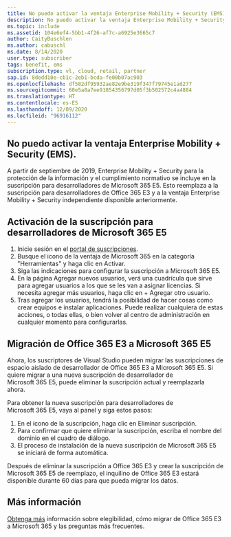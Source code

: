 ```yaml
---
title: No puedo activar la ventaja Enterprise Mobility + Security (EMS).
description: No puedo activar la ventaja Enterprise Mobility + Security (EMS) que se incluye con la suscripción de Visual Studio.
ms.topic: include
ms.assetid: 104e6ef4-5bb1-4f26-af7c-a6925e3665c7
author: CaityBuschlen
ms.author: cabuschl
ms.date: 8/14/2020
user.type: subscriber
tags: benefit, ems
subscription.type: vl, cloud, retail, partner
sap.id: 8dedd10e-cb1c-2eb1-bcda-fe00b07ac903
ms.openlocfilehash: df582df95932ae82e9be319f347f79745e1ad277
ms.sourcegitcommit: 60e5a8a7ee91854356797d05f3b502572c4a4884
ms.translationtype: HT
ms.contentlocale: es-ES
ms.lasthandoff: 12/09/2020
ms.locfileid: "96916112"
---
```

## <a name="im-unable-to-activate-my-enterprise-mobility--security-ems-benefit"></a>No puedo activar la ventaja Enterprise Mobility + Security (EMS).

A partir de septiembre de 2019, Enterprise Mobility + Security para la protección de la información y el cumplimiento normativo se incluye en la suscripción para desarrolladores de Microsoft 365 E5. Esto reemplaza a la suscripción para desarrolladores de Office 365 E3 y a la ventaja Enterprise Mobility + Security independiente disponible anteriormente. 

## <a name="activate-microsoft-365-e5-developer-subscription"></a>Activación de la suscripción para desarrolladores de Microsoft 365 E5  

1. Inicie sesión en el [portal de suscripciones](https://my.visualstudio.com/benefits). 
1. Busque el icono de la ventaja de Microsoft 365 en la categoría "Herramientas" y haga clic en Activar. 
1. Siga las indicaciones para configurar la suscripción a Microsoft 365 E5. 
1. En la página Agregar nuevos usuarios, verá una cuadrícula que sirve para agregar usuarios a los que se les van a asignar licencias. Si necesita agregar más usuarios, haga clic en + Agregar otro usuario. 
1. Tras agregar los usuarios, tendrá la posibilidad de hacer cosas como crear equipos e instalar aplicaciones. Puede realizar cualquiera de estas acciones, o todas ellas, o bien volver al centro de administración en cualquier momento para configurarlas. 

## <a name="migrate-from-office-365-e3-to-microsoft-365-e5"></a>Migración de Office 365 E3 a Microsoft 365 E5 

Ahora, los suscriptores de Visual Studio pueden migrar las suscripciones de espacio aislado de desarrollador de Office 365 E3 a Microsoft 365 E5. Si quiere migrar a una nueva suscripción de desarrollador de Microsoft 365 E5, puede eliminar la suscripción actual y reemplazarla ahora. 

Para obtener la nueva suscripción para desarrolladores de Microsoft 365 E5, vaya al panel y siga estos pasos: 
1. En el icono de la suscripción, haga clic en Eliminar suscripción. 
1. Para confirmar que quiere eliminar la suscripción, escriba el nombre del dominio en el cuadro de diálogo. 
1. El proceso de instalación de la nueva suscripción de Microsoft 365 E5 se iniciará de forma automática. 

Después de eliminar la suscripción a Office 365 E3 y crear la suscripción de Microsoft 365 E5 de reemplazo, el inquilino de Office 365 E3 estará disponible durante 60 días para que pueda migrar los datos. 

## <a name="more-information"></a>Más información 

[Obtenga más](https://docs.microsoft.com/visualstudio/subscriptions/vs-m365) información sobre elegibilidad, cómo migrar de Office 365 E3 a Microsoft 365 y las preguntas más frecuentes.  